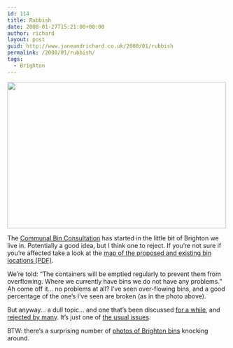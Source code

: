 ```yaml
---
id: 114
title: Rubbish
date: 2008-01-27T15:21:00+00:00
author: richard
layout: post
guid: http://www.janeandrichard.co.uk/2008/01/rubbish
permalink: /2008/01/rubbish/
tags:
  - Brighton
---
```

<img src="http://farm3.static.flickr.com/2337/2222625687_2dfc7f4d8d.jpg" width="500" height="335" />

The [Communal Bin Consultation](http://www.brighton-hove.gov.uk/index.cfm?request=c1120661) has started in the little bit of Brighton we live in. Potentially a good idea, but I think one to reject. If you&#8217;re not sure if you&#8217;re affected take a look at the [map of the proposed and existing bin locations (PDF)](http://www.brighton-hove.gov.uk/downloads/bhcc/refuse/Existing_and_Proposed_communal_bins_website.pdf).

We&#8217;re told: &#8220;The containers will be emptied regularly to prevent them from overflowing. Where we currently have bins we do not have any problems.&#8221; Ah come off it&#8230; no problems at all? I&#8217;ve seen over-flowing bins, and a good percentage of the one&#8217;s I&#8217;ve seen are broken (as in the photo above). 

But anyway&#8230; a dull topic&#8230; and one that&#8217;s been discussed [for a while](http://www.regencybrighton.com/issues/bins/2007/10/16/bin-debate/), and [rejected by many](http://www.davenportdigital.com/category/communal-bins/). It&#8217;s just one of [the usual issues](http://www.fixmystreet.com/reports/Brighton+and+Hove).

BTW: there&#8217;s a surprising number of [photos of Brighton bins](http://www.flickr.com/search/?q=brighton%20bins&w=all) knocking around.